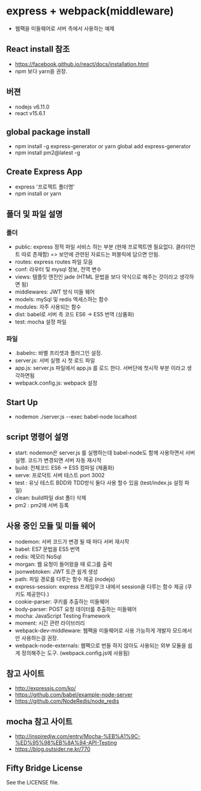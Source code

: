 # express + webpack(middleware)
- 웹팩을 미들웨어로 서버 측에서 사용하는 예제

## React install 참조
- https://facebook.github.io/react/docs/installation.html
- npm 보다 yarn을 권장.

## 버젼
- nodejs v6.11.0
- react v15.6.1

## global package install
- npm install -g express-generator or yarn global add express-generator
- npm install pm2@latest -g

## Create Express App
- express '프로젝트 폴더명'
- npm install or yarn

## 폴더 및 파일 설명

### 폴더
- public: express 정적 파일 서비스 하는 부분 (현재 프로젝트엔 필요없다. 클라이언트 따로 존재함) => 보안에 관련된 자료드는 퍼블릭에 담으면 안됨.
- routes: express routes 파일 모음
- conf: 라우터 및 mysql 정보, 전역 변수
- views: 템플릿 엔진인 jade (HTML 문법을 보다 약식으로 해주는 것이라고 생각하면 됨)
- middlewares: JWT 방식 미들 웨어
- models: mySql 및 redis 엑세스하는 함수
- modules: 자주 사용되는 함수
- dist: babel로 서버 측 코드 ES6 -> ES5 번역 (상품화)
- test: mocha 설정 파일

### 파일
- .babelrc: 바벨 프리셋과 플러그인 설정.
- server.js: 서버 실행 시 첫 로드 파일
- app.js: server.js 파일에서 app.js 를 로드 한다. 서버단에 첫시작 부분 이라고 생각하면됨
- webpack.config.js: webpack 설정

## Start Up
- nodemon ./server.js --exec babel-node localhost

## script 명령어 설명
- start: nodemon은 server.js 를 실행하는데 babel-node도 함께 사용하면서 서버 실행. 코드가 변경되면 서버 자동 재시작
- build: 전체코드 ES6 -> ES5 컴파일 (제품화)
- serve: 프로덕트 서버 테스트 port 3002
- test : 유닛 테스트 BDD와 TDD방식 둘다 사용 할수 있음 (test/index.js 설정 파일)
- clean: build파일 dist 폴더 삭제
- pm2  : pm2에 서버 등록

## 사용 중인 모듈 및 미들 웨어
- nodemon: 서버 코드가 변경 될 때 마다 서버 재시작
- babel: ES7 문법을 ES5 번역
- redis: 메모리 NoSql
- morgan: 웹 요청이 들어왔을 때 로그를 출력
- jsonwebtoken: JWT 토큰 쉽게 생성
- path: 파일 경로를 다루는 함수 제공 (nodejs)
- express-session: express 프레임우크 내에서 session을 다루는 함수 제공 (쿠키도 제공한다.)
- cookie-parser: 쿠키를 추출하는 미들웨어
- body-parser: POST 요청 데이터를 추출하는 미들웨어
- mocha: JavaScript Testing Framework
- moment: 시간 관련 라이브러리
- webpack-dev-middleware: 웹팩을 미들웨어로 사용 가능하게 개발자 모드에서만 사용하는걸 권장.
- webpack-node-externals: 웹팩으로 번들 하지 않아도 사용되는 외부 모듈을 쉽게 정의해주는 도구. (webpack.config.js에 사용됨)

## 참고 사이트
- http://expressjs.com/ko/
- https://github.com/babel/example-node-server
- https://github.com/NodeRedis/node_redis

## mocha 참고 사이트
- http://inspiredjw.com/entry/Mocha-%EB%A1%9C-%ED%95%98%EB%8A%94-API-Testing
- https://blog.outsider.ne.kr/770

## Fifty Bridge License
See the LICENSE file.
